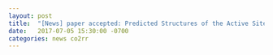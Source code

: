 ```yaml
---
layout: post
title:  "[News] paper accepted: Predicted Structures of the Active Sites Responsible for the Improved Reduction of Carbon Dioxide by Gold Nanoparticles (J. Phys. Chem. Lett.)"
date:   2017-07-05 15:30:00 -0700
categories: news co2rr
---
```



